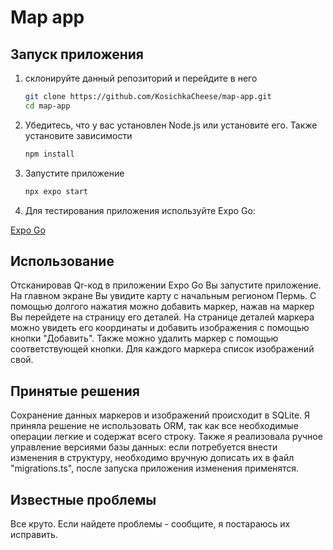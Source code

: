 # Map app

## Запуск приложения
1. склонируйте данный репозиторий и перейдите в него
   ```bash
   git clone https://github.com/KosichkaCheese/map-app.git
   cd map-app
   ```
1. Убедитесь, что у вас установлен Node.js или установите его. Также установите зависимости

   ```bash
   npm install
   ```

2. Запустите приложение

   ```bash
   npx expo start
   ```

3. Для тестирования приложения используйте Expo Go:

[Expo Go](https://expo.dev/go)

## Использование
Отсканировав Qr-код в приложении Expo Go Вы запустите приложение.   
На главном экране Вы увидите карту с начальным регионом Пермь. С помощью долгого нажатия можно добавить маркер, нажав на маркер Вы перейдете на страницу его деталей. На странице деталей маркера можно увидеть его координаты и добавить изображения с помощью кнопки "Добавить". Также можно удалить маркер с помощью соответствующей кнопки. Для каждого маркера список изображений свой.

## Принятые решения
Сохранение данных маркеров и изображений происходит в SQLite. Я приняла решение не использовать ORM, так как все необходимые операции легкие и содержат всего строку. Также я реализовала ручное управление версиями базы данных: если потребуется внести изменения в структуру, необходимо вручную дописать их в файл "migrations.ts", после запуска приложения изменения применятся.

## Известные проблемы
Все круто. Если найдете проблемы - сообщите, я постараюсь их исправить.
